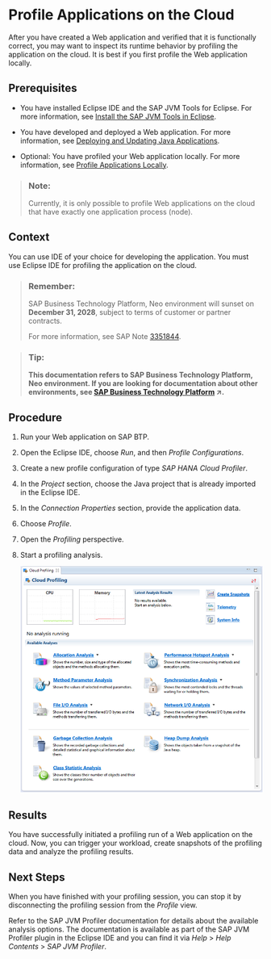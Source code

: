<!-- loio088e6ee6e994492d968c327119519810 -->

# Profile Applications on the Cloud

After you have created a Web application and verified that it is functionally correct, you may want to inspect its runtime behavior by profiling the application on the cloud. It is best if you first profile the Web application locally.



## Prerequisites

-   You have installed Eclipse IDE and the SAP JVM Tools for Eclipse. For more information, see [Install the SAP JVM Tools in Eclipse](../30-development-neo/install-the-sap-jvm-tools-in-eclipse-4e97452.md).

-   You have developed and deployed a Web application. For more information, see [Deploying and Updating Java Applications](../30-development-neo/deploying-and-updating-java-applications-e5dfbc6.md).

-   Optional: You have profiled your Web application locally. For more information, see [Profile Applications Locally](profile-applications-locally-db76619.md).


> ### Note:  
> Currently, it is only possible to profile Web applications on the cloud that have exactly one application process \(node\).



## Context

You can use IDE of your choice for developing the application. You must use Eclipse IDE for profiling the application on the cloud.

> ### Remember:  
> SAP Business Technology Platform, Neo environment will sunset on **December 31, 2028**, subject to terms of customer or partner contracts.
> 
> For more information, see SAP Note [3351844](https://launchpad.support.sap.com/#/notes/3351844).

> ### Tip:  
> **This documentation refers to SAP Business Technology Platform, Neo environment. If you are looking for documentation about other environments, see [SAP Business Technology Platform](https://help.sap.com/viewer/65de2977205c403bbc107264b8eccf4b/Cloud/en-US/6a2c1ab5a31b4ed9a2ce17a5329e1dd8.html "SAP Business Technology Platform (SAP BTP) is an integrated offering comprised of four technology portfolios: database and data management, application development and integration, analytics, and intelligent technologies. The platform offers users the ability to turn data into business value, compose end-to-end business processes, and build and extend SAP applications quickly.") :arrow_upper_right:.**



## Procedure

1.  Run your Web application on SAP BTP.

2.  Open the Eclipse IDE, choose *Run*, and then *Profile Configurations*.

3.  Create a new profile configuration of type *SAP HANA Cloud Profiler*.

4.  In the *Project* section, choose the Java project that is already imported in the Eclipse IDE.

5.  In the *Connection Properties* section, provide the application data.

6.  Choose *Profile*.

7.  Open the *Profiling* perspective.

8.  Start a profiling analysis.

    ![Profile Analysis Selection](images/Profile_Analysis_Selection_9ca92c9.png)




## Results

You have successfully initiated a profiling run of a Web application on the cloud. Now, you can trigger your workload, create snapshots of the profiling data and analyze the profiling results.



## Next Steps

When you have finished with your profiling session, you can stop it by disconnecting the profiling session from the *Profile* view.

Refer to the SAP JVM Profiler documentation for details about the available analysis options. The documentation is available as part of the SAP JVM Profiler plugin in the Eclipse IDE and you can find it via *Help* \> *Help Contents* \> *SAP JVM Profiler*.

